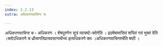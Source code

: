 ```yaml
---
index: 2.2.13
sutra: अधिकरणवाचिना च

---
```

_अधिकरणवाचिना च_ - अधिकरण । शेषपूरणेन सूत्रं व्याचष्टे-क्तेनेति । इदमेषामासितं शयितं गतं भुक्तं वेति ।क्तोऽधिकरणे च ध्रौव्यगतिप्रत्यवसानार्थेभ्यः॑ इत्यधिकरणे क्तः ।अधिकरणवाचिनश्चे॑ति षष्ठी ।